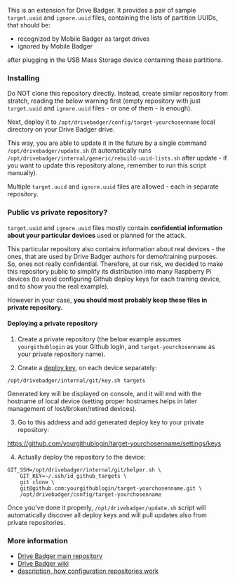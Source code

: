 This is an extension for Drive Badger. It provides a pair of sample `target.uuid` and `ignore.uuid` files, containing the lists of partition UUIDs, that should be:

- recognized by Mobile Badger as target drives
- ignored by Mobile Badger

after plugging in the USB Mass Storage device containing these partitions.

### Installing

Do NOT clone this repository directly. Instead, create similar repository from stratch, reading the below warning first
(empty repository with just `target.uuid` and `ignore.uuid` files - or one of them - is enough).

Next, deploy it to `/opt/drivebadger/config/target-yourchosenname` local directory on your Drive Badger drive.

This way, you are able to update it in the future by a single command `/opt/drivebadger/update.sh` (it automatically runs
`/opt/drivebadger/internal/generic/rebuild-uuid-lists.sh` after update - if you want to update this repository alone,
remember to run this script manually).

Multiple `target.uuid` and `ignore.uuid` files are allowed - each in separate repository.

### Public vs private repository?

`target.uuid` and `ignore.uuid` files mostly contain **confidential information about your particular devices** used or planned for the attack.

This particular repository also contains information about real devices - the ones, that are used by Drive Badger authors for demo/training
purposes. So, ones not really confidential. Therefore, at our risk, we decided to make this repository public to simplify its distribution
into many Raspberry Pi devices (to avoid configuring Github deploy keys for each training device, and to show you the real example).

However in your case, **you should most probably keep these files in private repository.**

#### Deploying a private repository

1. Create a private repository (the below example assumes `yourgithublogin` as your Github login, and `target-yourchosenname` as your private repository name).

2. Create a [deploy key](https://docs.github.com/en/developers/overview/managing-deploy-keys), on each device separately:

```
/opt/drivebadger/internal/git/key.sh targets
```

Generated key will be displayed on console, and it will end with the hostname of local device (setting proper hostnames helps in later management of lost/broken/retired devices).

3. Go to this address and add generated deploy key to your private repository:

https://github.com/yourgithublogin/target-yourchosenname/settings/keys

4. Actually deploy the repository to the device:

```
GIT_SSH=/opt/drivebadger/internal/git/helper.sh \
	GIT_KEY=~/.ssh/id_github_targets \
	git clone \
	git@github.com:yourgithublogin/target-yourchosenname.git \
	/opt/drivebadger/config/target-yourchosenname
```

Once you've done it properly, `/opt/drivebadger/update.sh` script will automatically discover all deploy keys and will pull updates also from private repositories.


### More information

- [Drive Badger main repository](https://github.com/drivebadger/drivebadger)
- [Drive Badger wiki](https://github.com/drivebadger/drivebadger/wiki)
- [description, how configuration repositories work](https://github.com/drivebadger/drivebadger/wiki/Configuration-repositories)
